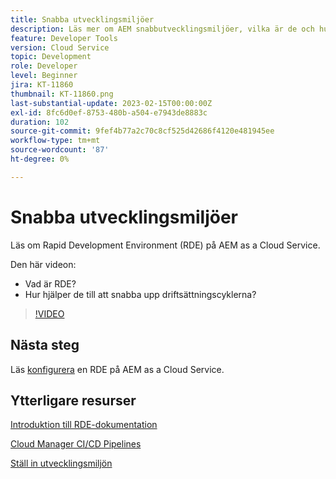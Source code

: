 ```yaml
---
title: Snabba utvecklingsmiljöer
description: Läs mer om AEM snabbutvecklingsmiljöer, vilka är de och hur de kan bidra till snabbare utveckling till driftsättningscykler.
feature: Developer Tools
version: Cloud Service
topic: Development
role: Developer
level: Beginner
jira: KT-11860
thumbnail: KT-11860.png
last-substantial-update: 2023-02-15T00:00:00Z
exl-id: 8fc6d0ef-8753-480b-a504-e7943de8883c
duration: 102
source-git-commit: 9fef4b77a2c70c8cf525d42686f4120e481945ee
workflow-type: tm+mt
source-wordcount: '87'
ht-degree: 0%

---
```


# Snabba utvecklingsmiljöer

Läs om Rapid Development Environment (RDE) på AEM as a Cloud Service.

Den här videon:

- Vad är RDE?
- Hur hjälper de till att snabba upp driftsättningscyklerna?

>[!VIDEO](https://video.tv.adobe.com/v/3414128?quality=12&learn=on)

## Nästa steg

Läs [konfigurera](./how-to-setup.md) en RDE på AEM as a Cloud Service.

## Ytterligare resurser

[Introduktion till RDE-dokumentation](https://experienceleague.adobe.com/docs/experience-manager-cloud-service/content/implementing/developing/rapid-development-environments.html#introduction)

[Cloud Manager CI/CD Pipelines](https://experienceleague.adobe.com/docs/experience-manager-cloud-service/content/implementing/using-cloud-manager/cicd-pipelines/introduction-ci-cd-pipelines.html)

[Ställ in utvecklingsmiljön](https://experienceleague.adobe.com/docs/experience-manager-learn/cloud-service/local-development-environment-set-up/development-tools.html)
